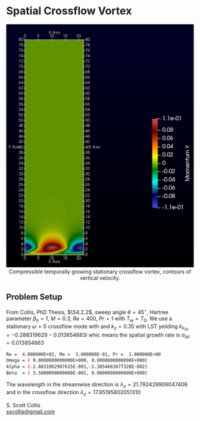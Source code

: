 # Spatial Crossflow Vortex 

<p align=center>
<img src=https://github.com/sscollis/lns3d/blob/master/test/CFwave/temporal/v.png>
<br>Compressible temporally growing stationary crossflow vortex, contours 
of vertical velocity.</p>

## Problem Setup

From Collis, PhD Thesis, $\S4.2.2$, sweep angle $\theta=45^\circ$, 
Hartree parameter $\beta_h = 1$, $M = 0.3$, $Re = 400$, $Pr = 1$ 
with $T_w = T_0$. We use a stationary $\omega=0$ crossflow mode with
and $k_z = 0.35$ with LST yeilding $k_x_{lst} = −0.288319629 − 0.013854663 i$ 
whic means the spatial growth rate is $\sigma_{lst} = 0.013854663$

```bash
Re =  4.000000E+02, Ma =  3.000000E-01, Pr =  1.000000E+00
Omega = ( 0.0000000000000E+000, 0.0000000000000E+000)
Alpha = (-2.8831962907615E-001,-1.3854663677328E-002)
Beta  = ( 3.5000000000000E-001, 0.0000000000000E+000)
```

The wavelength in the streamwise direction is $\lambda_x = 21.792429906047406$ 
and in the crossflow direction $\lambda_z = 17.95195802051310$

S. Scott Collis\
sscollis@gmail.com 

